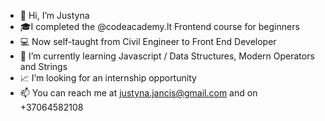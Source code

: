 - 👋 Hi, I’m Justyna
- 🎓I completed the @codeacademy.lt Frontend course for beginners
- 💻  Now self-taught from Civil Engineer to Front End Developer
- 🌱 I’m currently learning Javascript / Data Structures, Modern Operators and Strings
- 📈 I’m looking for an internship opportunity
- 📫 You can reach me at justyna.jancis@gmail.com and on +37064582108

<!---
JJancis/JJancis is a ✨ special ✨ repository because its `README.md` (this file) appears on your GitHub profile.
You can click the Preview link to take a look at your changes.
--->
